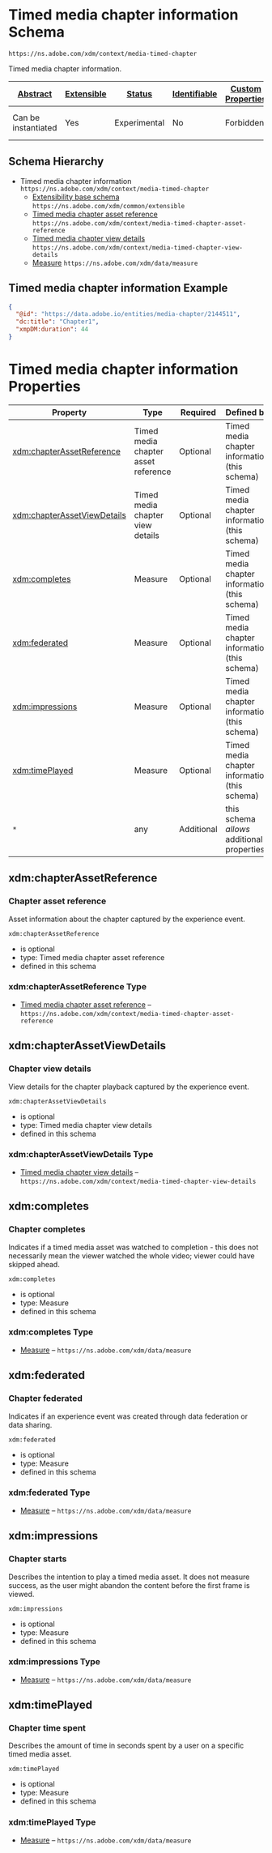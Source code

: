
# Timed media chapter information Schema

```
https://ns.adobe.com/xdm/context/media-timed-chapter
```

Timed media chapter information.

| [Abstract](../../abstract.md) | [Extensible](../../extensions.md) | [Status](../../status.md) | [Identifiable](../../id.md) | [Custom Properties](../../extensions.md) | [Additional Properties](../../extensions.md) | Defined In |
|-------------------------------|-----------------------------------|---------------------------|-----------------------------|------------------------------------------|----------------------------------------------|------------|
| Can be instantiated | Yes | Experimental | No | Forbidden | Permitted | [context/media-timed-chapter.schema.json](context/media-timed-chapter.schema.json) |
## Schema Hierarchy

* Timed media chapter information `https://ns.adobe.com/xdm/context/media-timed-chapter`
  * [Extensibility base schema](../common/extensible.schema.md) `https://ns.adobe.com/xdm/common/extensible`
  * [Timed media chapter asset reference](media-timed-chapter-asset-reference.schema.md) `https://ns.adobe.com/xdm/context/media-timed-chapter-asset-reference`
  * [Timed media chapter view details](media-timed-chapter-view-details.schema.md) `https://ns.adobe.com/xdm/context/media-timed-chapter-view-details`
  * [Measure](../data/measure.schema.md) `https://ns.adobe.com/xdm/data/measure`


## Timed media chapter information Example
```json
{
  "@id": "https://data.adobe.io/entities/media-chapter/2144511",
  "dc:title": "Chapter1",
  "xmpDM:duration": 44
}
```

# Timed media chapter information Properties

| Property | Type | Required | Defined by |
|----------|------|----------|------------|
| [xdm:chapterAssetReference](#xdmchapterassetreference) | Timed media chapter asset reference | Optional | Timed media chapter information (this schema) |
| [xdm:chapterAssetViewDetails](#xdmchapterassetviewdetails) | Timed media chapter view details | Optional | Timed media chapter information (this schema) |
| [xdm:completes](#xdmcompletes) | Measure | Optional | Timed media chapter information (this schema) |
| [xdm:federated](#xdmfederated) | Measure | Optional | Timed media chapter information (this schema) |
| [xdm:impressions](#xdmimpressions) | Measure | Optional | Timed media chapter information (this schema) |
| [xdm:timePlayed](#xdmtimeplayed) | Measure | Optional | Timed media chapter information (this schema) |
| `*` | any | Additional | this schema *allows* additional properties |

## xdm:chapterAssetReference
### Chapter asset reference

Asset information about the chapter captured by the experience event.

`xdm:chapterAssetReference`
* is optional
* type: Timed media chapter asset reference
* defined in this schema

### xdm:chapterAssetReference Type


* [Timed media chapter asset reference](media-timed-chapter-asset-reference.schema.md) – `https://ns.adobe.com/xdm/context/media-timed-chapter-asset-reference`





## xdm:chapterAssetViewDetails
### Chapter view details

View details for the chapter playback captured by the experience event.

`xdm:chapterAssetViewDetails`
* is optional
* type: Timed media chapter view details
* defined in this schema

### xdm:chapterAssetViewDetails Type


* [Timed media chapter view details](media-timed-chapter-view-details.schema.md) – `https://ns.adobe.com/xdm/context/media-timed-chapter-view-details`





## xdm:completes
### Chapter completes

Indicates if a timed media asset was watched to completion - this does not necessarily mean the viewer watched the whole video; viewer could have skipped ahead.

`xdm:completes`
* is optional
* type: Measure
* defined in this schema

### xdm:completes Type


* [Measure](../data/measure.schema.md) – `https://ns.adobe.com/xdm/data/measure`





## xdm:federated
### Chapter federated

Indicates if an experience event was created through data federation or data sharing.

`xdm:federated`
* is optional
* type: Measure
* defined in this schema

### xdm:federated Type


* [Measure](../data/measure.schema.md) – `https://ns.adobe.com/xdm/data/measure`





## xdm:impressions
### Chapter starts

Describes the intention to play a timed media asset. It does not measure success, as the user might abandon the content before the first frame is viewed.

`xdm:impressions`
* is optional
* type: Measure
* defined in this schema

### xdm:impressions Type


* [Measure](../data/measure.schema.md) – `https://ns.adobe.com/xdm/data/measure`





## xdm:timePlayed
### Chapter time spent

Describes the amount of time in seconds spent by a user on a specific timed media asset.

`xdm:timePlayed`
* is optional
* type: Measure
* defined in this schema

### xdm:timePlayed Type


* [Measure](../data/measure.schema.md) – `https://ns.adobe.com/xdm/data/measure`




